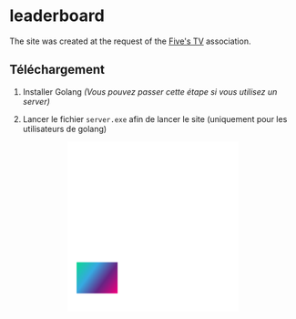 # leaderboard
The site was created at the request of the [Five's TV](https://fivestv.fr) association.

## Téléchargement

1. Installer Golang *(Vous pouvez passer cette étape si vous utilisez un server)*

2. Lancer le fichier ``server.exe`` afin de lancer le site (uniquement pour les utilisateurs de golang)

<a href="https://fivestv.fr" target="_blank"><p align="center"> <img alt="src" src="src/img/logo.png"> </p></a>

